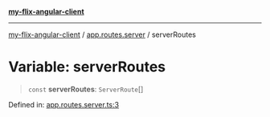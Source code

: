 [**my-flix-angular-client**](../../README.md)

***

[my-flix-angular-client](../../modules.md) / [app.routes.server](../README.md) / serverRoutes

# Variable: serverRoutes

> `const` **serverRoutes**: `ServerRoute`[]

Defined in: [app.routes.server.ts:3](https://github.com/srpmfp/myFlix-Angular-client/blob/3b98426b0b09b021ab5e603ef7ab490cf6b10ea4/src/app/app.routes.server.ts#L3)
